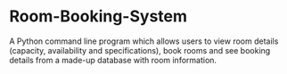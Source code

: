 # Room-Booking-System

A Python command line program which allows users to view room details (capacity, availability and specifications), book rooms and see booking details from a made-up database with room information.
